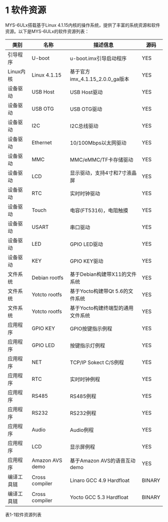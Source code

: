 # 1 软件资源

MYS-6ULx搭载基于Linux 4.1.15内核的操作系统，提供了丰富的系统资源和软件资源。以下是MYS-6ULx的软件资源列表：

类别 | 名称 | 描述信息 | 源码
---- | ---- | ---- | ----
引导程序 | U-boot | u-boot.imx引导启动程序 | YES
Linux内核 |	Linux 4.1.15 | 基于官方imx_4.1.15_2.0.0_ga版本 | YES
设备驱动 | USB Host | USB Host驱动 | YES
设备驱动 | USB OTG | USB OTG驱动 | YES
设备驱动 | I2C | I2C总线驱动 | YES
设备驱动 | Ethernet | 10/100Mbps以太网驱动 | YES
设备驱动 | MMC | MMC/eMMC/TF卡存储驱动 | YES
设备驱动 | LCD | 显示驱动，支持4寸和7寸液晶屏 | YES
设备驱动 | RTC | 实时时钟驱动 | YES
设备驱动 | Touch | 电容(FT5316)，电阻触摸 | YES
设备驱动 | USART | 串口驱动 | YES
设备驱动 | LED | GPIO LED驱动 | YES
设备驱动 | KEY | GPIO KEY驱动 | YES
文件系统 | Debian rootfs | 基于Debian构建带X11的文件系统 | YES
文件系统 | Yotcto rootfs | 基于Yocto构建带Qt 5.6的文件系统 | YES
文件系统 | Yotcto rootfs | 基于Yocto构建终端型的通用文件系统 | YES
应用程序 | GPIO KEY | GPIO按键指示例程 | YES
应用程序 | GPIO LED | 按键指示灯例程 | YES
应用程序 | NET | TCP/IP Sokect C/S例程 | YES
应用程序 | RTC | 实时时钟例程 | YES
应用程序 | RS485 | RS485例程 | YES
应用程序 | RS232 | RS232例程 | YES
应用程序 | Audio | Audio例程 | YES
应用程序 | LCD | 显示屏例程 | YES
应用程序 | Amazon AVS demo | 基于Amazon AVS的语音互动demo | YES
编译工具链 | Cross compiler | Linaro GCC 4.9 Hardfloat | BINARY
编译工具链 | Cross compiler | Yocto GCC 5.3 Hardfloat | BINARY

表1-1软件资源列表

